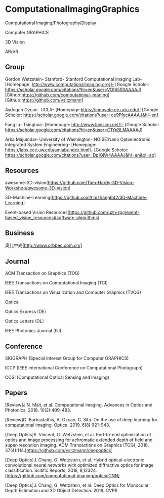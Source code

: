 # ComputationalImagingGraphics

Computational Imaging/Photography/Display

Computer GRAPHICS

3D Vision

AR/VR

## Group

Gordon Wetzstein-
Stanford-
Stanford Computational imaging Lab-
[Homepage: http://www.computationalimaging.org/]-
[Google Scholor: https://scholar.google.com/citations?hl=en&user=VOf45S0AAAAJ]
[Github:https://github.com/computational-imaging]
[Github:https://github.com/vsitzmann]

Aydogan Ozcan-
UCLA-
[Homepage:https://innovate.ee.ucla.edu/]
[Google Scholor: https://scholar.google.com/citations?user=ce9PfycAAAAJ&hl=en]

Fang lu-
Tsinghua-
[Homepage: http://www.luvision.net/]-
[Google Scholor: https://scholar.google.com/citations?hl=en&user=C1YeBLMAAAAJ]

Arka Majumdar-
University of Washington-
NOISE:Nano Optoelectronic Integrated System Engineering-
[Homepage: https://labs.ece.uw.edu/amlab/index.html]-
[Google Scholor: https://scholar.google.com/citations?user=DpIGlW4AAAAJ&hl=en&oi=ao]

## Resources

awesome-3D-vision[https://github.com/Tom-Hardy-3D-Vision-Workshop/awesome-3D-vision]

3D-Machine-Learning[https://github.com/timzhang642/3D-Machine-Learning]

Event-based Vision Resources[https://github.com/uzh-rpg/event-based_vision_resources#software-algorithms]

## Business

奥比中光[http://www.orbbec.com.cn/]

## Journal

ACM Transaction on Graphics (TOG)

IEEE Transactions on Computational Imaging (TCI)

IEEE Transactions on Visualization and Computer Graphics (TVCG)

Optica

Optics Express (OE)

Optics Letters (OL)

IEEE Photonics Journal (PJ)

## Conference

SIGGRAPH (Special Interest Group for Computer GRAPHICS)

ICCP (IEEE International Conference on Computational Photograph)

COSI (Computational Optical Sensing and Imaging)

## Papers

[Review]J.N. Mait, et al. Computational imaging. Advances in Optics and Photonics, 2018, 10(2):409-483.

[Review]G. Barbastathis, A. Ozcan, G. Situ. On the use of deep learning for computational imaging. Optica, 
2019, 6(8):921-943.

[Deep Optics]S. Vincent, G. Wetzstein, et al. End-to-end optimization of optics and image processing for 
achromatic extended depth of field and super-resolution imaging. ACM Transactions on Graphics (TOG), 
2018, 37(4):114.[https://github.com/vsitzmann/deepoptics]

[Deep Optics]J. Chang, G. Wetzstein, et al. Hybrid optical-electronic convolutional neural networks with
optimized diffractive optics for image classification. Scitific Reports, 2018, 8,12324. 
[https://github.com/computational-imaging/opticalCNN]

[Deep Optics]J. Chang, G. Wetzstein, et al. Deep Optics for Monocular Depth Estimation and 3D Object Detection. 2019, CVPR.
